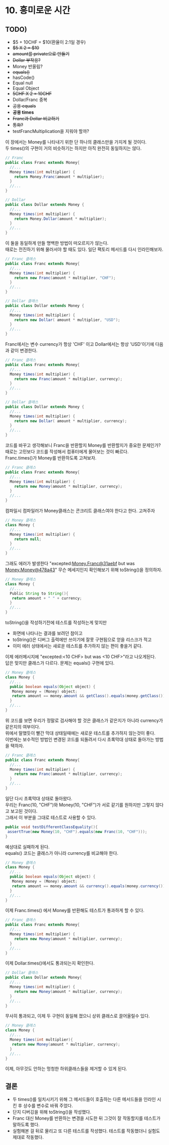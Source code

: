 # 10. 흥미로운 시간

## TODO)
 - $5 + 10CHF = $10(환율이 2:1일 경우)
 - ~~$5 X 2 = $10~~
 - ~~amount를 private으로 만들기~~
 - ~~Dollar 부작용?~~
 - Money 반올림?
 - ~~equals()~~
 - hasCode()
 - Equal null
 - Equal Object
 - ~~5CHF X 2 = 10CHF~~
 - Dollar/Franc 중복
 - ~~공용 equals~~
 - **공용 times**
 - ~~Franc과 Dollar 비교하기~~
 - ~~통화?~~
 - testFrancMultiplication을 지워야 할까?

이 장에서는 Money를 나타내기 위한 단 하나의 클래스만을 가지게 될 것이다.  
두 times()의 구현이 거의 비슷하기는 하지만 아직 완전히 동일하지는 않다.
```JAVA
// Franc
public class Franc extends Money{
  //...
  Money times(int multiplier) {
    return Money.Franc(amount * multiplier);
  }
  //...
}

// Dollar
public class Dollar extends Money {
  //...
  Money times(int multiplier) {
    return Money.Dollar(amount * multiplier);
  }
  //...
}
```
이 둘을 동일하게 만들 명백한 방법이 떠오르지가 않는다.  
때로는 전진하기 위해 물러서야 할 때도 있다. 일단 팩토리 메서드를 다시 인라인해보자.
```JAVA
// Franc 클래스
public class Franc extends Money{
  //...
  Money times(int multiplier) {
    return new Franc(amount * multiplier, "CHF");
  }
  //...
}

// Dollar 클래스
public class Dollar extends Money {
  //...
  Money times(int multiplier) {
    return new Dollar( amount * multiplier, "USD");
  }
  //...
}
```
Franc에서는 변수 currency가 항상 'CHF' 이고 Dollar에서는 항상 'USD'이기에 다음과 같이 변경한다.
```JAVA
// Franc 클래스
public class Franc extends Money{
  //...
  Money times(int multiplier) {
    return new Franc(amount * multiplier, currency);
  }
  //...
}

// Dollar 클래스
public class Dollar extends Money {
  //...
  Money times(int multiplier) {
    return new Dollar( amount * multiplier, currency);
  }
  //...
}
```
코드를 바꾸고 생각해보니 Franc을 반환할지 Money를 반환할지가 중요한 문제인가?  
때로는 고민보다 코드를 작성해서 컴퓨터에게 물어보는 것이 빠르다.  
Franc.times()가 Money를 반환하도록 고쳐보자.
```JAVA
// Franc 클래스
public class Franc extends Money{
  //...
  Money times(int multiplier) {
    return new Money(amount * multiplier, currency);
  }
  //...
}
```
컴파일시 컴파일러가 Money클래스는 콘크리트 클래스여야 한다고 한다. 고쳐주자
```JAVA
// Money 클래스
class Money {
  //...
  Money times(int multiplier) {
    return null;
  }
  //...
}
```
그래도 에러가 발생한다 "excepted:<Money.Franc@31aebf> but was <Money.Money@478a43>"
무슨 메세지인지 확인해보기 위해 toString()을 정의하자.
```JAVA
// Money 클래스
class Money {
  //...
  Public String to String(){
   return amount + " " + currency;
  }
  //...
}
```
toString()을 작성하기전에 테스트를 작성하는게 맞지만  
 - 화면에 나타나는 결과를 보려던 참이고
 - toString()은 디버그 출력에만 쓰이기에 잘못 구현됨으로 얻을 리스크가 적고
 - 이미 에러 상태에서는 새로운 테스트를 추가하지 않는 편이 좋을거 같다.

이제 에러메시지에 "excepted:<10 CHF> but was <10 CHF>"라고 나오게된다.  
답은 맞지만 클래스가 다르다. 문제는 equals() 구현에 있다.
```JAVA
// Money 클래스
class Money {
  //...
  public boolean equals(Object object) {
   Money money = (Money) object;
   return amount == money.amount && getClass().equals(money.getClass());
  }
  //...
}
```
위 코드를 보면 우리가 정말로 검사해야 할 것은 클래스가 같은지가 아니라 currency가 같은지의 여부이다.  
위에서 말했듯이 빨간 막대 상태일때에는 새로운 테스트를 추가하지 않는것이 좋다.  
이번에는 보수적인 방법인 변경된 코드를 되돌려서 다시 초록막대 상태로 돌아가는 방법을 택하자.
```JAVA
// Franc 클래스
public class Franc extends Money{
  //...
  Money times(int multiplier) {
    return new Franc(amount * multiplier, currency);
  }
  //...
}
```
일단 다시 초록막대 상태로 돌아왔다.  
우리는 Franc(10, "CHF")와 Money(10, "CHF")가 서로 같기를 원하지만 그렇지 않다고 보고된 것이다.  
그래서 이 부분을 그대로 테스트로 사용할 수 있다.
```JAVA
public void testDifferentClassEquality(){
 assertTrue(new Money(10, "CHF").equals(new Franc(10, "CHF")));
}
```
예상대로 실패하게 된다.  
equals() 코드는 클래스가 아니라 currency를 비교해야 한다.
```JAVA
// Money 클래스
class Money {
  //...
  public boolean equals(Object object) {
   Money money = (Money) object;
   return amount == money.amount && currency().equals(money.currency());
  }
  //...
}
```
이제 Franc.times() 에서 Money를 반환해도 테스트가 통과하게 할 수 있다.
```JAVA
// Franc 클래스
public class Franc extends Money{
  //...
  Money times(int multiplier) {
    return new Money(amount * multiplier, currency);
  }
  //...
}
```
이제 Dollar.times()에서도 통과되는지 확인한다.
```JAVA
// Dollar 클래스
public class Dollar extends Money{
  //...
  Money times(int multiplier) {
    return new Money(amount * multiplier, currency);
  }
  //...
}
```
무사히 통과되고, 이제 두 구현이 동일해 졌으니 상위 클래스로 끌어올릴수 있다.
```JAVA
// Money 클래스
class Money {
  //...
  Money times(int multiplier){
   return new Money(amount * multiplier, currency);
  }
  //...
}
```
이제, 아무것도 안하는 멍청한 하위클래스들을 제거할 수 있게 된다.

## 결론
 - 두 times()를 일치시키기 위해 그 메서드들이 호출하는 다른 메서드들을 인라인 시킨 후 상수를 변수로 바꿔 주었다.
 - 단지 디버깅을 위해 toString()을 작성했다.
 - Franc 대신 Money를 반환하는 변경을 시도한 뒤 그것이 잘 작동할지를 테스트가 말하도록 했다.
 - 실험해본 걸 뒤로 물리고 또 다른 테스트를 작성했다. 테스트를 작동했더니 실험도 제대로 작동했다.
